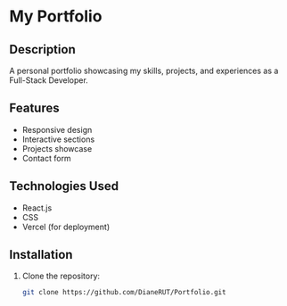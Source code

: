 # My Portfolio

## Description
A personal portfolio showcasing my skills, projects, and experiences as a Full-Stack Developer.

## Features
- Responsive design
- Interactive sections
- Projects showcase
- Contact form

## Technologies Used
- React.js
- CSS
- Vercel (for deployment)

## Installation
1. Clone the repository:
   ```bash
   git clone https://github.com/DianeRUT/Portfolio.git

